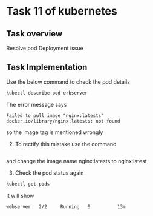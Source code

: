 # Task 11 of kubernetes

## Task overview
Resolve pod Deployment issue

## Task Implementation
Use the below command to check the pod details
```bash
kubectl describe pod erbserver
```
The error message says 
```
Failed to pull image "nginx:latests"
docker.io/library/nginx:latests: not found
```
so the image tag is mentioned wrongly

2. To rectify this mistake use the command 
```bash kubectl edit pod webserver
```
and change the image name nginx:latests to nginx:latest

3. Check the pod status again
```bash
kubectl get pods
```
It will show 
```
webserver   2/2     Running   0          13m
```
